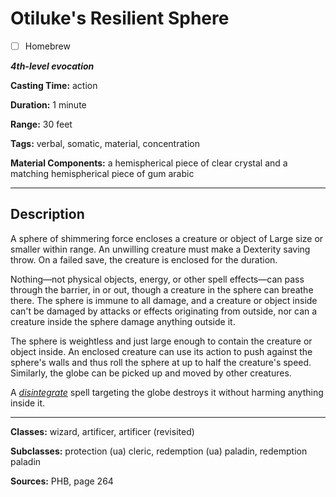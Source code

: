 # Otiluke's Resilient Sphere

- [ ] Homebrew

***4th-level evocation***

**Casting Time:** action

**Duration:** 1 minute

**Range:** 30 feet

**Tags:** verbal, somatic, material, concentration

**Material Components:** a hemispherical piece of clear crystal and a matching hemispherical piece of gum arabic

---

## Description
A sphere of shimmering force encloses a creature or object of Large size or smaller within range. An unwilling creature must make a Dexterity saving throw. On a failed save, the creature is enclosed for the duration.

Nothing—not physical objects, energy, or other spell effects—can pass through the barrier, in or out, though a creature in the sphere can breathe there. The sphere is immune to all damage, and a creature or object inside can't be damaged by attacks or effects originating from outside, nor can a creature inside the sphere damage anything outside it.

The sphere is weightless and just large enough to contain the creature or object inside. An enclosed creature can use its action to push against the sphere's walls and thus roll the sphere at up to half the creature's speed. Similarly, the globe can be picked up and moved by other creatures.

A [*disintegrate*](./disintegrate) spell targeting the globe destroys it without harming anything inside it.

---

**Classes:** wizard, artificer, artificer (revisited)

**Subclasses:** protection (ua) cleric, redemption (ua) paladin, redemption paladin

**Sources:** PHB, page 264
